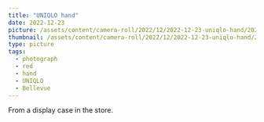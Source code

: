 ```yaml
---
title: "UNIQLO hand"
date: 2022-12-23
picture: /assets/content/camera-roll/2022/12/2022-12-23-uniqlo-hand/20221223_005829921_iOS.jpg
thumbnail: /assets/content/camera-roll/2022/12/2022-12-23-uniqlo-hand/20221223_005829921_iOS-thumbnail.jpg
type: picture
tags:
  - photograph
  - red
  - hand
  - UNIQLO
  - Bellevue
---
```

From a display case in the store.